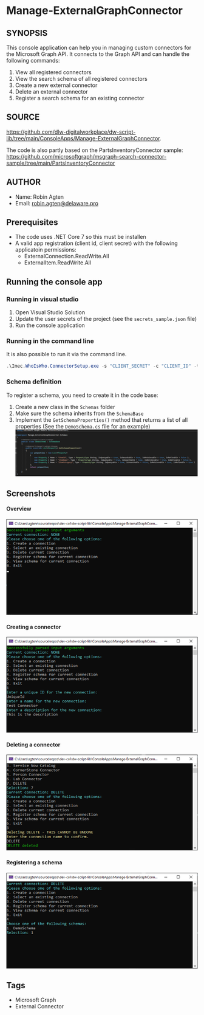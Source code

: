 # Manage-ExternalGraphConnector

## SYNOPSIS
This console application can help you in managing custom connectors for the Microsoft Graph API.
It connects to the Graph API and can handle the following commands:
1. View all registered connectors
2. View the search schema of all registered connectors
3. Create a new external connector
4. Delete an external connector
5. Register a search schema for an existing connector

## SOURCE
https://github.com/dlw-digitalworkplace/dw-script-lib/tree/main/ConsoleApps/Manage-ExternalGraphConnector.

The code is also partly based on the PartsInventoryConnector sample:
https://github.com/microsoftgraph/msgraph-search-connector-sample/tree/main/PartsInventoryConnector

## AUTHOR
 - Name: Robin Agten
 - Email: robin.agten@delaware.pro

## Prerequisites
 - The code uses .NET Core 7 so this must be installen
 - A valid app registration (client id, client secret) with the following applicatoin permissions:
   - ExternalConnection.ReadWrite.All
   - ExternalItem.ReadWrite.All

## Running the console app

### Running in visual studio
1. Open Visual Studio Solution
2. Update the user secrets of the project (see the `secrets_sample.json` file)
3. Run the console application
### Running in the command line
It is also possible to run it via the command line. 
```powershell
.\Imec.WhoIsWho.ConnectorSetup.exe -s "CLIENT_SECRET" -c "CLIENT_ID" -t "TENANT_ID"
```

### Schema definition
To register a schema, you need to create it in the code base:
1. Create a new class in the `Schemas` folder
2. Make sure the schema inherits from the `SchemaBase`
3. Implement the `GetSchemaProperties()` method that returns a list of all properties (See the `DemoSchema.cs` file for an example)
![](../../images/Manage-ExternalGraphConnector/external-connector-schema.png "Demo Schema")

## Screenshots
#### Overview
![](../../images/Manage-ExternalGraphConnector/external-connector-options.png "Connector options")
#### Creating a connector
![](../../images/Manage-ExternalGraphConnector/external-connector-create.png "Connector create")
#### Deleting a connector
![](../../images/Manage-ExternalGraphConnector/external-connector-delete.png "Connector delete")
#### Registering a schema
![](../../images/Manage-ExternalGraphConnector/external-connector-register.png "Connector schema register")


## Tags
 * Microsoft Graph
 * External Connector
